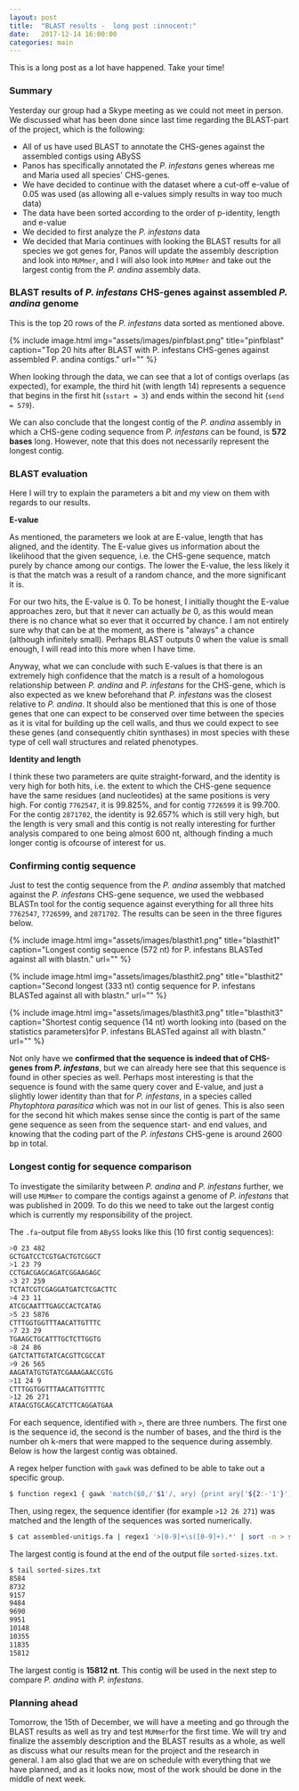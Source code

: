 ```yaml
---
layout: post
title:  "BLAST results -  long post :innocent:"
date:   2017-12-14 16:00:00
categories: main
---
```

This is a long post as a lot have happened. Take your time!

### Summary

Yesterday our group had a Skype meeting as we could not meet in person. We discussed what has been done since last time regarding the BLAST-part of the project, which is the following: 
- All of us have used BLAST to annotate the CHS-genes against the assembled contigs using ABySS
- Panos has specifically annotated the *P. infestans* genes whereas me and Maria used all species' CHS-genes. 
- We have decided to continue with the dataset where a cut-off e-value of 0.05 was used (as allowing all e-values simply results in way too much data)
- The data have been sorted according to the order of p-identity, length and e-value
- We decided to first analyze the *P. infestans* data
- We decided that Maria continues with looking the BLAST results for all species we got genes for, Panos will update the assembly description and look into `MUMmer`, and I will also look into `MUMmer` and take out the largest contig from the *P. andina* assembly data. 

### BLAST results of *P. infestans* CHS-genes against assembled *P. andina* genome

This is the top 20 rows of the *P. infestans* data sorted as mentioned above. 

{% include image.html
            img="assets/images/pinfblast.png"
            title="pinfblast"
            caption="Top 20 hits after BLAST with P. infestans CHS-genes against assembled P. andina contigs."
            url="" %}

When looking through the data, we can see that a lot of contigs overlaps (as expected), for example, the third hit (with length 14) represents a sequence that begins in the first hit (`sstart = 3`) and ends within the second hit (`send = 579`). 

We can also conclude that the longest contig of the *P. andina* assembly in which a CHS-gene coding sequence from *P. infestans* can be found, is **572 bases** long. However, note that this does not necessarily represent the longest contig.

### BLAST evaluation

Here I will try to explain the parameters a bit and my view on them with regards to our results. 

**E-value**

As mentioned, the parameters we look at are E-value, length that has aligned, and the identity. The E-value gives us information about the likelihood that the given sequence, i.e. the CHS-gene sequence, match purely by chance among our contigs. The lower the E-value, the less likely it is that the match was a result of a random chance, and the more significant it is. 

For our two hits, the E-value is 0. To be honest, I initially thought the E-value approaches zero, but that it never can actually *be* 0, as this would mean there is no chance what so ever that it occurred by chance. I am not entirely sure why that can be at the moment, as there is "always" a chance (although infinitely small). Perhaps BLAST outputs 0 when the value is small enough, I will read into this more when I have time. 

Anyway, what we can conclude with such E-values is that there is an extremely high confidence that the match is a result of a homologous relationship between *P. andina* and *P. infestans* for the CHS-gene, which is also expected as we knew beforehand that *P. infestans* was the closest relative to *P. andina*. It should also be mentioned that this is one of those genes that one can expect to be conserved over time between the species as it is vital for building up the cell walls, and thus we could expect to see these genes (and consequently chitin synthases) in most species with these type of cell wall structures and related phenotypes. 

**Identity and length**

I think these two parameters are quite straight-forward, and the identity is very high for both hits, i.e. the extent to which the CHS-gene sequence have the same residues (and nucleotides) at the same positions is very high. For contig `7762547`, it is 99.825%, and for contig `7726599` it is 99.700. For the contig `2871702`, the identity is 92.657% which is still very high, but the length is very small and this contig is not really interesting for further analysis compared to one being almost 600 nt, although finding a much longer contig is ofcourse of interest for us. 

### Confirming contig sequence
Just to test the contig sequence from the *P. andina* assembly that matched against the *P. infestans* CHS-gene sequence, we used the webbased BLASTn tool for the contig sequence against everything for all three hits `7762547`, `7726599`, and `2871702`. The results can be seen in the three figures below. 

{% include image.html
            img="assets/images/blasthit1.png"
            title="blasthit1"
            caption="Longest contig sequence (572 nt) for P. infestans BLASTed against all with blastn."
            url="" %}

{% include image.html
            img="assets/images/blasthit2.png"
            title="blasthit2"
            caption="Second longest (333 nt) contig sequence for P. infestans BLASTed against all with blastn."
            url="" %}

{% include image.html
            img="assets/images/blasthit3.png"
            title="blasthit3"
            caption="Shortest contig sequence (14 nt) worth looking into (based on the statistics parameters)for P. infestans BLASTed against all with blastn."
            url="" %}

Not only have we **confirmed that the sequence is indeed that of CHS-genes from *P. infestans***, but we can already here see that this sequence is found in other species as well. Perhaps most interesting is that the sequence is found with the same query cover and E-value, and just a slightly lower identity than that for *P. infestans*, in a species called *Phytophtora parasitica* which was not in our list of genes. This is also seen for the second hit which makes sense since the contig is part of the same gene sequence as seen from the sequence start- and end values, and knowing that the coding part of the *P. infestans* CHS-gene is around 2600 bp in total. 

### Longest contig for sequence comparison
To investigate the similarity between *P. andina* and *P. infestans* further, we will use `MUMmer` to compare the contigs against a genome of *P. infestans* that was published in 2009. To do this we need to take out the largest contig which is currently my responsibility of the project.

The `.fa`-output file from `ABySS` looks like this (10 first contig sequences): 

```bash
>0 23 482
GCTGATCCTCGTGACTGTCGGCT
>1 23 79
CCTGACGAGCAGATCGGAAGAGC
>3 27 259
TCTATCGTCGAGGATGATCTCGACTTC
>4 23 11
ATCGCAATTTGAGCCACTCATAG
>5 23 5876
CTTTGGTGGTTTAACATTGTTTC
>7 23 29
TGAAGCTGCATTTGCTCTTGGTG
>8 24 86
GATCTATTGTATCACGTTCGCCAT
>9 26 565
AAGATATGTGTATCGAAAGAACCGTG
>11 24 9
CTTTGGTGGTTTAACATTGTTTTC
>12 26 271
ATAACGTGCAGCATCTTCAGGATGAA
```

For each sequence, identified with `>`, there are three numbers. The first one is the sequence id, the second is the number of bases, and the third is the number oh k-mers that were mapped to the sequence during assembly. Below is how the largest contig was obtained. 

A regex helper function with `gawk` was defined to be able to take out a specific group. 

```bash
$ function regex1 { gawk 'match($0,/'$1'/, ary) {print ary['${2:-'1'}']}';
```

Then, using regex, the sequence identifier (for example `>12 26 271`) was matched and the length of the sequences was sorted numerically. 

```bash
$ cat assembled-unitigs.fa | regex1 '>[0-9]+\s([0-9]+).*' | sort -n > sorted-sizes.txt
```

The largest contig is found at the end of the output file `sorted-sizes.txt`. 

```bash
$ tail sorted-sizes.txt
8584
8732
9157
9484
9690
9951
10148
10355
11835
15812
```

The largest contig is **15812 nt**. This contig will be used in the next step to compare *P. andina* with *P. infestans*.

### Planning ahead 
Tomorrow, the 15th of December, we will have a meeting and go through the BLAST results as well as try and test `MUMmer`for the first time. We will try and finalize the assembly description and the BLAST results as a whole, as well as discuss what our results mean for the project and the research in general. I am also glad that we are on schedule with everything that we have planned, and as it looks now, most of the work should be done in the middle of next week. 
